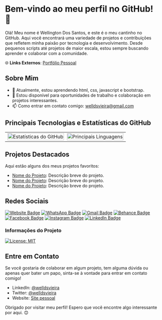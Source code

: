 # Bem-vindo ao meu perfil no GitHub! 👋

Olá! Meu nome é Wellington Dos Santos, e este é o meu cantinho no GitHub. Aqui você encontrará uma variedade de projetos e contribuições que refletem minha paixão por tecnologia e desenvolvimento. Desde pequenos scripts até projetos de maior escala, estou sempre buscando aprender e colaborar com a comunidade.

🌐 **Links Externos**: [Portfólio Pessoal](https://welldsvieira.github.io/portfolio/)
## Sobre Mim

- 🌱 Atualmente, estou aprendendo html, css, javascript e bootstrap.
- 💼 Estou disponível para oportunidades de trabalho e colaboração em projetos interessantes.
- 📫 Como entrar em contato comigo: welldsvieira@gmail.com

## Principais Tecnologias e Estatísticas do GitHub

<table style="width: 100%; border-collapse: collapse;">
  <tr>
    <td style="width: 50%; padding-right: 5px;">
      <img src="https://github-readme-stats.vercel.app/api?username=Welldsvieira&show_icons=true&theme=radical" alt="Estatísticas do GitHub" style="width: 100%; height: 100%;" />
    </td>
    <td style="width: 50%; padding-left: 5px;">
      <a href="https://github.com/Welldsvieira">
        <img src="https://github-readme-stats.vercel.app/api/top-langs/?username=Welldsvieira&layout=compact&theme=dark" alt="Principais Linguagens" style="width: 100%; height: 100%;" />
      </a>
    </td>
  </tr>
</table>

## Projetos Destacados

Aqui estão alguns dos meus projetos favoritos:

- [Nome do Projeto](link): Descrição breve do projeto.
- [Nome do Projeto](link): Descrição breve do projeto.
- [Nome do Projeto](link): Descrição breve do projeto.
  
## Redes Sociais

[![Website Badge](https://img.shields.io/badge/website-000000?style=for-the-badge&logo=About.me&logoColor=white)](https://welldsvieira.github.io/website_pessoal/)
[![WhatsApp Badge](https://img.shields.io/badge/WhatsApp-25D366?style=for-the-badge&logo=whatsapp&logoColor=white)](https://wa.me/5585992613668?text=Ol%C3%A1%20Wellington%20!)
[![Gmail Badge](https://img.shields.io/badge/Gmail-D14836?style=for-the-badge&logo=gmail&logoColor=white)](mailto:welldsvieira@gmail.com)
[![Behance Badge](https://img.shields.io/badge/-Behance-blue?style=for-the-badge&logo=behance&logoColor=white)](http://www.behance.net/welldsvieira)
[![Facebook Badge](https://img.shields.io/badge/Facebook-1877F2?style=for-the-badge&logo=facebook&logoColor=white)](https://www.facebook.com/welldsvieira/)
[![Instagram Badge](https://img.shields.io/badge/Instagram-E4405F?style=for-the-badge&logo=instagram&logoColor=white)](https://instagram.com/welldsvieira)
[![LinkedIn Badge](https://img.shields.io/badge/LinkedIn-0077B5?style=for-the-badge&logo=linkedin&logoColor=white)](https://www.linkedin.com/in/welldsvieira/)

### Informações do Projeto

[![License: MIT](https://img.shields.io/badge/License-MIT-yellow.svg)](https://opensource.org/licenses/MIT)

## Entre em Contato

Se você gostaria de colaborar em algum projeto, tem alguma dúvida ou apenas quer bater um papo, sinta-se à vontade para entrar em contato comigo!

- LinkedIn: [@welldsvieira](https://www.linkedin.com/in/welldsvieira/)
- Twitter: [@welldsvieira](https://twitter.com/welldsvieira)
- Website: [Site pessoal](https://welldsvieira.github.io/website_pessoal/)

Obrigado por visitar meu perfil! Espero que você encontre algo interessante por aqui. 😊
